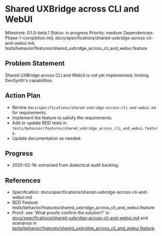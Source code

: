 # Shared UXBridge across CLI and WebUI
Milestone: 0.1.0-beta.1
Status: in progress
Priority: medium
Dependencies: Phase-1-completion.md, docs/specifications/shared-uxbridge-across-cli-and-webui.md, tests/behavior/features/shared_uxbridge_across_cli_and_webui.feature

## Problem Statement
Shared UXBridge across CLI and WebUI is not yet implemented, limiting DevSynth's capabilities.


## Action Plan
- Review `docs/specifications/shared-uxbridge-across-cli-and-webui.md` for requirements.
- Implement the feature to satisfy the requirements.
- Add or update BDD tests in `tests/behavior/features/shared_uxbridge_across_cli_and_webui.feature`.
- Update documentation as needed.

## Progress
- 2025-02-19: extracted from dialectical audit backlog.

## References
- Specification: docs/specifications/shared-uxbridge-across-cli-and-webui.md
- BDD Feature: tests/behavior/features/shared_uxbridge_across_cli_and_webui.feature
- Proof: see 'What proofs confirm the solution?' in [docs/specifications/shared-uxbridge-across-cli-and-webui.md](../docs/specifications/shared-uxbridge-across-cli-and-webui.md) and scenarios in [tests/behavior/features/shared_uxbridge_across_cli_and_webui.feature](../tests/behavior/features/shared_uxbridge_across_cli_and_webui.feature).
